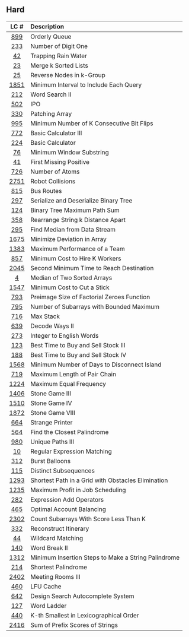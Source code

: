 ## Hard
|LC #|Description|
|:-:|:-|
|[899](https://leetcode.com/problems/orderly-queue/description/)| Orderly Queue|
|[233](https://leetcode.com/problems/number-of-digit-one/)| Number of Digit One|
|[42](https://leetcode.com/problems/trapping-rain-water/)| Trapping Rain Water|
|[23](https://leetcode.com/problems/merge-k-sorted-lists/)| Merge k Sorted Lists|
|[25](https://leetcode.com/problems/reverse-nodes-in-k-group/)| Reverse Nodes in k-Group|
|[1851](https://leetcode.com/problems/minimum-interval-to-include-each-query/)| Minimum Interval to Include Each Query|
|[212](https://leetcode.com/problems/word-search-ii/)| Word Search II|
|[502](https://leetcode.com/problems/ipo/)| IPO|
|[330](https://leetcode.com/problems/patching-array)| Patching Array|
|[995](https://leetcode.com/problems/minimum-number-of-k-consecutive-bit-flips/)| Minimum Number of K Consecutive Bit Flips|
|[772](https://leetcode.com/problems/basic-calculator-iii/)| Basic Calculator III|
|[224](https://leetcode.com/problems/basic-calculator/)| Basic Calculator|
|[76](https://leetcode.com/problems/minimum-window-substring/)| Minimum Window Substring|
|[41](https://leetcode.com/problems/first-missing-positive/)| First Missing Positive|
|[726](https://leetcode.com/problems/number-of-atoms/)| Number of Atoms|
|[2751](https://leetcode.com/problems/robot-collisions/)| Robot Collisions|
|[815](https://leetcode.com/problems/bus-routes/)| Bus Routes|
|[297](https://leetcode.com/problems/serialize-and-deserialize-binary-tree/)| Serialize and Deserialize Binary Tree|
|[124](https://leetcode.com/problems/binary-tree-maximum-path-sum/)| Binary Tree Maximum Path Sum|
|[358](https://leetcode.com/problems/rearrange-string-k-distance-apart/)| Rearrange String k Distance Apart|
|[295](https://leetcode.com/problems/find-median-from-data-stream/)| Find Median from Data Stream|
|[1675](https://leetcode.com/problems/minimize-deviation-in-array/)| Minimize Deviation in Array|
|[1383](https://leetcode.com/problems/maximum-performance-of-a-team/)| Maximum Performance of a Team|
|[857](https://leetcode.com/problems/minimum-cost-to-hire-k-workers/)| Minimum Cost to Hire K Workers|
|[2045](https://leetcode.com/problems/second-minimum-time-to-reach-destination/)| Second Minimum Time to Reach Destination|
|[4](https://leetcode.com/problems/median-of-two-sorted-arrays/)| Median of Two Sorted Arrays|
|[1547](https://leetcode.com/problems/minimum-cost-to-cut-a-stick/)| Minimum Cost to Cut a Stick|
|[793](https://leetcode.com/problems/preimage-size-of-factorial-zeroes-function/)| Preimage Size of Factorial Zeroes Function|
|[795](https://leetcode.com/problems/number-of-subarrays-with-bounded-maximum/)| Number of Subarrays with Bounded Maximum|
|[716](https://leetcode.com/problems/max-stack/)| Max Stack|
|[639](https://leetcode.com/problems/decode-ways-ii/)| Decode Ways II|
|[273](https://leetcode.com/problems/integer-to-english-words/)| Integer to English Words|
|[123](https://leetcode.com/problems/best-time-to-buy-and-sell-stock-iii/)| Best Time to Buy and Sell Stock III|
|[188](https://leetcode.com/problems/best-time-to-buy-and-sell-stock-iv/)| Best Time to Buy and Sell Stock IV|
|[1568](https://leetcode.com/problems/minimum-number-of-days-to-disconnect-island/)| Minimum Number of Days to Disconnect Island|
|[719](https://leetcode.com/problems/maximum-length-of-pair-chain/)| Maximum Length of Pair Chain|
|[1224](https://leetcode.com/problems/maximum-equal-frequency/)| Maximum Equal Frequency|
|[1406](https://leetcode.com/problems/stone-game-iii/)| Stone Game III|
|[1510](https://leetcode.com/problems/stone-game-iv/)| Stone Game IV|
|[1872](https://leetcode.com/problems/stone-game-viii/)| Stone Game VIII|
|[664](https://leetcode.com/problems/strange-printer/)| Strange Printer|
|[564](https://leetcode.com/problems/find-the-closest-palindrome/)| Find the Closest Palindrome|
|[980](https://leetcode.com/problems/unique-paths-iii/)| Unique Paths III|
|[10](https://leetcode.com/problems/regular-expression-matching/)| Regular Expression Matching|
|[312](https://leetcode.com/problems/burst-balloons/)| Burst Balloons|
|[115](https://leetcode.com/problems/distinct-subsequences/)| Distinct Subsequences|
|[1293](https://leetcode.com/problems/shortest-path-in-a-grid-with-obstacles-elimination/)| Shortest Path in a Grid with Obstacles Elimination|
|[1235](https://leetcode.com/problems/maximum-profit-in-job-scheduling/)| Maximum Profit in Job Scheduling|
|[282](https://leetcode.com/problems/expression-add-operators/)| Expression Add Operators|
|[465](https://leetcode.com/problems/optimal-account-balancing/)| Optimal Account Balancing|
|[2302](https://leetcode.com/problems/count-subarrays-with-score-less-than-k/)| Count Subarrays With Score Less Than K|
|[332](https://leetcode.com/problems/reconstruct-itinerary/)| Reconstruct Itinerary|
|[44](https://leetcode.com/problems/wildcard-matching/)| Wildcard Matching|
|[140](https://leetcode.com/problems/word-break-ii/)| Word Break II|
|[1312](https://leetcode.com/problems/minimum-insertion-steps-to-make-a-string-palindrome/)| Minimum Insertion Steps to Make a String Palindrome|
|[214](https://leetcode.com/problems/shortest-palindrome/)| Shortest Palindrome|
|[2402](https://leetcode.com/problems/meeting-rooms-iii/)| Meeting Rooms III|
|[460](https://leetcode.com/problems/lfu-cache/)| LFU Cache|
|[642](https://leetcode.com/problems/design-search-autocomplete-system/)| Design Search Autocomplete System|
|[127](https://leetcode.com/problems/word-ladder/)| Word Ladder|
|[440](https://leetcode.com/problems/k-th-smallest-in-lexicographical-order/)| K-th Smallest in Lexicographical Order|
|[2416](https://leetcode.com/problems/sum-of-prefix-scores-of-strings/)| Sum of Prefix Scores of Strings|
